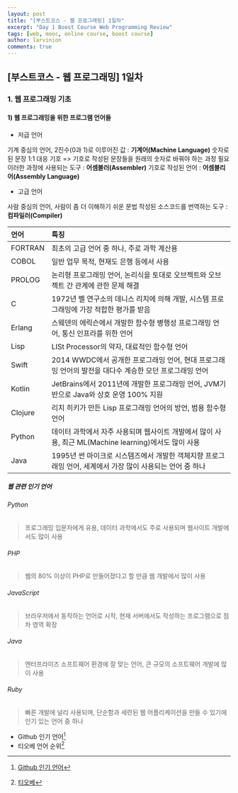 ```yaml
---
layout: post
title: "[부스트코스 - 웹 프로그래밍] 1일차"
excerpt: "Day 1 Boost Course Web Programming Review"
tags: [web, mooc, online course, boost course]
author: larvinion
comments: true
---
```


## [부스트코스 - 웹 프로그래밍] 1일차

### 1. 웹 프로그래밍 기초

#### 1) 웹 프로그래밍을 위한 프로그램 언어들
* 저급 언어

기계 중심의 언어, 2진수(0과 1)로 이루어진 값 : **기계어(Machine Language)**
숫자로 된 문장 1:1 대응 기호 => 기호로 작성된 문장들을 원래의 숫자로 바꿔야 하는 과정 필요
이러한 과정에 사용되는 도구 : **어셈블러(Assembler)**
기호로 작성된 언어 : **어셈블리어(Assembly Language)**

* 고급 언어

사람 중심의 언어, 사람이 좀 더 이해하기 쉬운 문법
작성된 소스코드를 번역하는 도구 : **컴파일러(Compiler)**

| 언어 | 특징 |
|:--------|:--------|
| FORTRAN | 최초의 고급 언어 중 하나, 주로 과학 계산용 |
| COBOL | 일반 업무 목적, 현재도 은행 등에서 사용 |
| PROLOG | 논리형 프로그래밍 언어, 논리식을 토대로 오브젝트와 오브젝트 간 관계에 관한 문제 해결 |
| C | 1972년 벨 연구소의 데니스 리치에 의해 개발, 시스템 프로그래밍에 가장 적합한 평가를 받음 |
| Erlang | 스웨덴의 에릭슨에서 개발한 함수형 병행성 프로그래밍 언어, 통신 인프라를 위한 언어 |
| Lisp | LISt Processor의 약자, 대료적인 함수형 언어 |
| Swift | 2014 WWDC에서 공개한 프로그래밍 언어, 현대 프로그래밍 언어의 발전을 대다수 계승한 모던 프로그래밍 언어 |
| Kotlin | JetBrains에서 2011년에 개발한 프로그래밍 언어, JVM기반으로 Java와 상호 운영 100% 지원 |
| Clojure |리치 히키가 만든 Lisp 프로그래밍 언어의 방언, 범용 함수형 언어 |
| Python | 데이터 과학에서 자주 사용되며 웹사이트 개발에서 많이 사용, 최근 ML(Machine learning)에서도 많이 사용 |
| Java | 1995년 썬 마이크로 시스템즈에서 개발한 객체지향 프로그래밍 언어, 세계에서 가장 많이 사용되는 언어 중 하나 |

##### 웹 관련 인기 언어
###### Python
> 프로그래밍 입문자에게 유용, 데이터 과학에서도 주로 사용되며 웹사이트 개발에서도 많이 사용

###### PHP
> 웹의 80% 이상이 PHP로 만들어졌다고 할 만큼 웹 개발에서 많이 사용

###### JavaScript
> 브라우저에서 동작하는 언어로 시작, 현재 서버에서도 작성하는 프로그램으로 점차 영역 확장

###### Java
> 엔터프라이즈 소프트웨어 환경에 잘 맞는 언어, 큰 규모의 소프트웨어 개발에 많이 사용

###### Ruby
> 빠른 개발에 널리 사용되며, 단순함과 세련된 웹 어플리케이션을 만들 수 있기에 인기 있는 언어 중 하나

* Github 인기 언어[^1]
* 티오베 언어 순위[^2]

[^1]: [Github 인기 언어](https://octoverse.github.com/projects#languages)
[^2]: [티오베](https://www.tiobe.com/tiobe-index)
